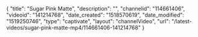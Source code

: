 {
    "title": "Sugar Pink Matte",
    "description": "",
    "channelid": "114661406",
    "videoid": "141214768",
    "date_created": "1518570619",
    "date_modified": "1519250746",
    "type": "captivate",
    "layout": "channelVideo",
    "url": "\/latest-videos\/sugar-pink-matte-mp4\/114661406-141214768"
}